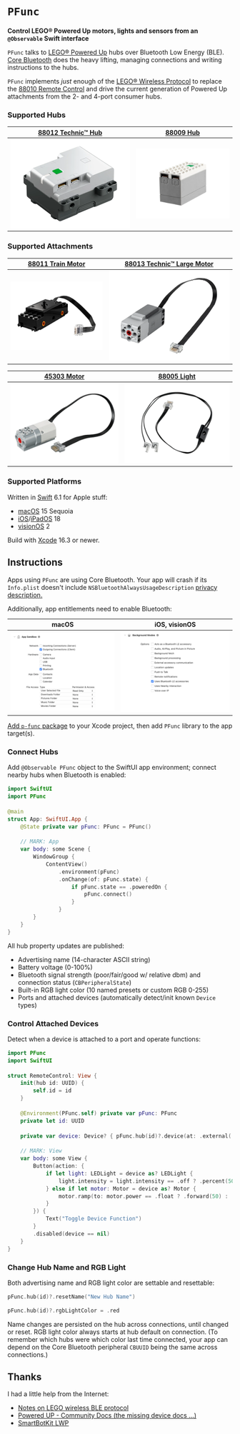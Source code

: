 # `PFunc`

__Control LEGO® Powered Up motors, lights and sensors from an `@Observable` Swift interface__

`PFunc` talks to [LEGO® Powered Up](https://www.lego.com/themes/powered-up) hubs over Bluetooth Low Energy (BLE). [Core Bluetooth](https://developer.apple.com/documentation/corebluetooth) does the heavy lifting, managing connections and writing instructions to the hubs.

`PFunc` implements _just_ enough of the [LEGO® Wireless Protocol](https://lego.github.io/lego-ble-wireless-protocol-docs) to replace the [88010 Remote Control](https://www.lego.com/product/remote-control-88010) and drive the current generation of Powered Up  attachments from the 2- and 4-port consumer hubs.

### Supported Hubs

| [88012&nbsp;Technic™&nbsp;Hub](https://www.lego.com/product/technic-hub-88012) | [88009&nbsp;Hub](https://www.lego.com/product/hub-88009) |
| --- | --- |
| ![](docs/technic-hub-88012.png) | ![](docs/hub-88009.png) |

### Supported Attachments

| [88011&nbsp;Train&nbsp;Motor](https://www.lego.com/product/train-motor-88011) | [88013&nbsp;Technic™&nbsp;Large&nbsp;Motor](https://www.lego.com/product/technic-large-motor-88013) |
| --- | --- |
| ![](docs/train-motor-88011.png) | ![](docs/technic-large-motor-88013.png) |

| [45303&nbsp;Motor](https://www.lego.com/product/simple-medium-linear-motor-45303) | [88005&nbsp;Light](https://www.lego.com/product/light-88005) |
| --- | --- |
| ![](docs/simple-medium-linear-motor-45303.png) | ![](docs/light-88005.png) |

### Supported Platforms

Written in [Swift](https://developer.apple.com/documentation/swift) 6.1 for Apple stuff:

* [macOS](https://developer.apple.com/macos) 15 Sequoia
* [iOS](https://developer.apple.com/ios)/[iPadOS](https://developer.apple.com/ipad) 18
* [visionOS](https://developer.apple.com/visionos) 2

Build with [Xcode](https://developer.apple.com/xcode) 16.3 or newer.

## Instructions

Apps using `PFunc` are using Core Bluetooth. Your app will crash if its `Info.plist` doesn't include `NSBluetoothAlwaysUsageDescription` [privacy description.](https://developer.apple.com/documentation/uikit/protecting_the_user_s_privacy/requesting_access_to_protected_resources)

Additionally, app entitlements need to enable Bluetooth:

| macOS | iOS, visionOS |
| --- | --- |
| ![](docs/entitlements-app-sandbox.png) | ![](docs/entitlements-background-modes.png) |

[Add `p-func` package](https://developer.apple.com/documentation/xcode/adding-package-dependencies-to-your-app) to your Xcode project, then add `PFunc` library to the app target(s).

### Connect Hubs

Add `@Observable PFunc` object to the SwiftUI app environment; connect nearby hubs when Bluetooth is enabled:

```swift
import SwiftUI
import PFunc

@main
struct App: SwiftUI.App {
    @State private var pFunc: PFunc = PFunc()
    
    // MARK: App
    var body: some Scene {
        WindowGroup {
            ContentView()
                .environment(pFunc)
                .onChange(of: pFunc.state) {
                    if pFunc.state == .poweredOn {
                        pFunc.connect()
                    }
                }
        }
    }
}
```

All hub property updates are published:

* Advertising name (14-character ASCII string)
* Battery voltage (0-100%)
* Bluetooth signal strength (poor/fair/good w/ relative dbm) and connection status (`CBPeripheralState`)
* Built-in RGB light color (10 named presets or custom RGB 0-255)
* Ports and attached devices (automatically detect/init known `Device` types)

### Control Attached Devices

Detect when a device is attached to a port and operate functions:

```swift
import PFunc
import SwiftUI

struct RemoteControl: View {
    init(hub id: UUID) {
        self.id = id
    }
    
    @Environment(PFunc.self) private var pFunc: PFunc
    private let id: UUID
    
    private var device: Device? { pFunc.hub(id)?.device(at: .external(.a)) }
    
    // MARK: View
    var body: some View {
        Button(action: {
            if let light: LEDLight = device as? LEDLight {
                light.intensity = light.intensity == .off ? .percent(50) : .off
            } else if let motor: Motor = device as? Motor {
                motor.ramp(to: motor.power == .float ? .forward(50) : .float)
            }
        }) {
            Text("Toggle Device Function")
        }
        .disabled(device == nil)
    }
}
```

### Change Hub Name and RGB Light

Both advertising name and RGB light color are settable and resettable:

```swift
pFunc.hub(id)?.resetName("New Hub Name")
```

```swift
pFunc.hub(id)?.rgbLightColor = .red
```

Name changes are persisted on the hub across connections, until changed or reset. RGB light color always starts at hub default on connection. (To remember which hubs were which color last time connected, your app can depend on the Core Bluetooth peripheral `CBUUID` being the same across connections.)

## Thanks

I had a little help from the Internet:

* [Notes on LEGO wireless BLE protocol](https://virantha.github.io/bricknil/lego_api/lego.html)
* [Powered UP - Community Docs (the missing device docs ...)](https://github.com/sharpbrick/docs)
* [SmartBotKit LWP](https://github.com/smartbotkit/lwp)

